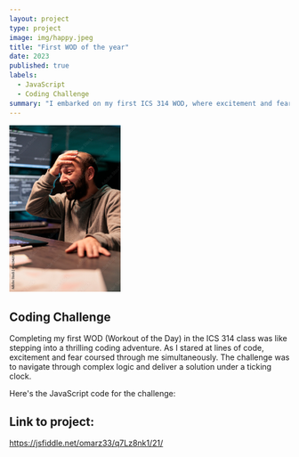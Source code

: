 ```yaml
---
layout: project
type: project
image: img/happy.jpeg
title: "First WOD of the year"
date: 2023
published: true
labels:
  - JavaScript
  - Coding Challenge
summary: "I embarked on my first ICS 314 WOD, where excitement and fear danced hand in hand."
---
```

<div class="text-center p-4">
  <img width="200px" src="../img/coding-challenge.jpg" class="img-thumbnail">
</div>

## Coding Challenge

Completing my first WOD (Workout of the Day) in the ICS 314 class was like stepping into a thrilling coding adventure. As I stared at lines of code, excitement and fear coursed through me simultaneously. The challenge was to navigate through complex logic and deliver a solution under a ticking clock.

Here's the JavaScript code for the challenge:

<script type="text/javascript">
        function name() {
            for (let i = 0; i < 100; i++) {
                if ((i % 6 == 0) && (i % 4 == 0)) {
                    console.log("Bert");
                } else if (i % 6 == 0) {
                    console.log("Ernie");
                } else if (i % 4 == 0) {
                    console.log("BertErnie");
                }
                console.log(i.toString());
            }
        }
        name();
    </script>


## Link to project:
https://jsfiddle.net/omarz33/q7Lz8nk1/21/
